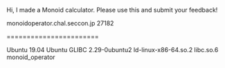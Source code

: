 Hi, I made a Monoid calculator. Please use this and submit your feedback!

monoidoperator.chal.seccon.jp 27182

=======================

Ubuntu 19.04
Ubuntu GLIBC 2.29-0ubuntu2
ld-linux-x86-64.so.2
libc.so.6
monoid_operator
